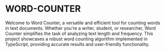 # WORD-COUNTER
Welcome to Word Counter, a versatile and efficient tool for counting words in text documents. Whether you're a writer, student, or researcher, Word Counter simplifies the task of analyzing text length and frequency. This project showcases a robust word counting algorithm implemented in TypeScript, providing accurate results and user-friendly functionality.
